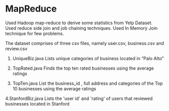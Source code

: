 # MapReduce

Used Hadoop map-reduce to derive some statistics from Yelp Dataset.
Used reduce side join and job chaining techniques.
Used In Memory Join technique for few problems.

The dataset comprises of three csv files, namely user.csv, business.csv and review.csv

1. UniqueBiz.java
Lists unique categories of business located in “Palo Alto” 

2. TopRated.java
Finds the top ten rated businesses using the average ratings

3. TopTen.java
List the  business_id , full address and categories of the Top 10 businesses using the average ratings

4.StanfordBiz.java
Lists the 'user id' and 'rating' of users that reviewed businesses located in Stanford 

